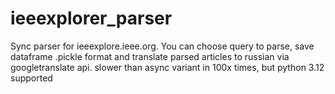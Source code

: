 # ieeexplorer_parser
Sync parser for ieeexplore.ieee.org. You can choose query to parse, save dataframe .pickle format and translate parsed articles to russian via googletranslate api.
slower than async variant in 100x times, but python 3.12 supported

